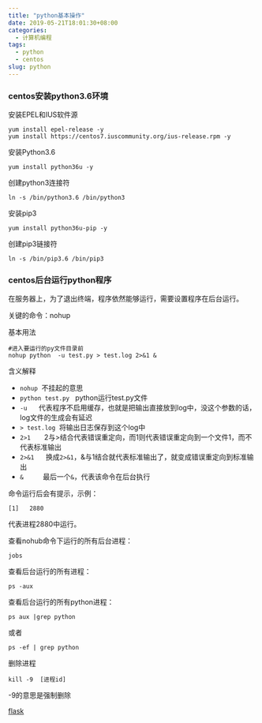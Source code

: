 ```yaml
---
title: "python基本操作"
date: 2019-05-21T18:01:30+08:00
categories:
  - 计算机编程
tags:
  - python
  - centos
slug: python
---
```


### centos安装python3.6环境
安装EPEL和IUS软件源
```
yum install epel-release -y 
yum install https://centos7.iuscommunity.org/ius-release.rpm -y
```
安装Python3.6
```
yum install python36u -y
```
创建python3连接符
```
ln -s /bin/python3.6 /bin/python3
```
安装pip3
```
yum install python36u-pip -y
```
创建pip3链接符
```
ln -s /bin/pip3.6 /bin/pip3
```

### centos后台运行python程序

在服务器上，为了退出终端，程序依然能够运行，需要设置程序在后台运行。

关键的命令：nohup

基本用法
```
#进入要运行的py文件目录前
nohup python  -u test.py > test.log 2>&1 &
```
含义解释

* `nohup`            不挂起的意思
* `python test.py`   python运行test.py文件
* `-u`               代表程序不启用缓存，也就是把输出直接放到log中，没这个参数的话，log文件的生成会有延迟
* `> test.log`       将输出日志保存到这个log中
* `2>1`              2与>结合代表错误重定向，而1则代表错误重定向到一个文件1，而不代表标准输出 
* `2>&1`             换成`2>&1`，&与1结合就代表标准输出了，就变成错误重定向到标准输出
* `&`                最后一个`&`，代表该命令在后台执行

命令运行后会有提示，示例：
```
[1]   2880
```
代表进程2880中运行。

查看nohub命令下运行的所有后台进程：
```
jobs
```
查看后台运行的所有进程：
```
ps -aux
```
查看后台运行的所有python进程：
```
ps aux |grep python
```
或者
```
ps -ef | grep python
```
删除进程
```
kill -9  [进程id]
```
-9的意思是强制删除


[flask](http://docs.jinkan.org/docs/flask/)
